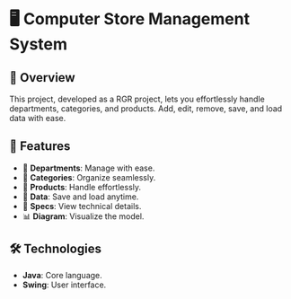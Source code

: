 # 🖥️ Computer Store Management System

## 🌟 Overview

This project, developed as a RGR project, lets you effortlessly handle departments, categories, and products. Add, edit, remove, save, and load data with ease.

## 🚀 Features

- 🏢 **Departments**: Manage with ease.
- 📂 **Categories**: Organize seamlessly.
- 🛒 **Products**: Handle effortlessly.
- 💾 **Data**: Save and load anytime.
- 📜 **Specs**: View technical details.
- 📊 **Diagram**: Visualize the model.

## 🛠️ Technologies

- **Java**: Core language.
- **Swing**: User interface.